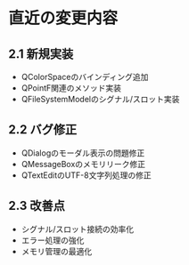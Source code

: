 # 直近の変更内容

## 2.1 新規実装
- QColorSpaceのバインディング追加
- QPointF関連のメソッド実装
- QFileSystemModelのシグナル/スロット実装

## 2.2 バグ修正
- QDialogのモーダル表示の問題修正
- QMessageBoxのメモリリーク修正
- QTextEditのUTF-8文字列処理の修正

## 2.3 改善点
- シグナル/スロット接続の効率化
- エラー処理の強化
- メモリ管理の最適化
